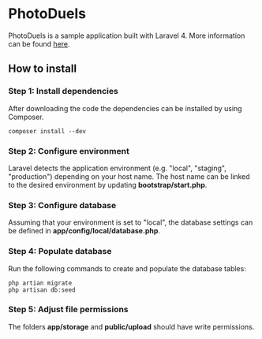 # PhotoDuels

PhotoDuels is a sample application built with Laravel 4.
More information can be found [here](http://malte.wintner.ch).

## How to install

### Step 1: Install dependencies

After downloading the code the dependencies can be installed
by using Composer.

    composer install --dev

### Step 2: Configure environment

Laravel detects the application environment (e.g. "local", "staging",
"production") depending on your host name.
The host name can be linked to the desired environment by updating
**bootstrap/start.php**.

### Step 3: Configure database

Assuming that your environment is set to "local", the database settings
can be defined in **app/config/local/database.php**.

### Step 4: Populate database

Run the following commands to create and populate the database tables:

    php artian migrate
    php artisan db:seed

### Step 5: Adjust file permissions

The folders **app/storage** and **public/upload** should have write
permissions.
